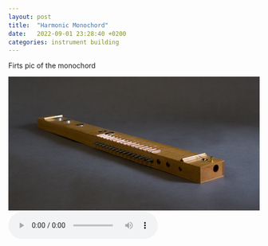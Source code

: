 ```yaml
---
layout: post
title:  "Harmonic Monochord"
date:   2022-09-01 23:28:40 +0200
categories: instrument building
---
```

Firts pic of the monochord

![alt text](/assets/images/monochord_1.png "monochord pic 1")
<audio src="/assets/sounds/ZOOM0035.mp3" controls></audio>
